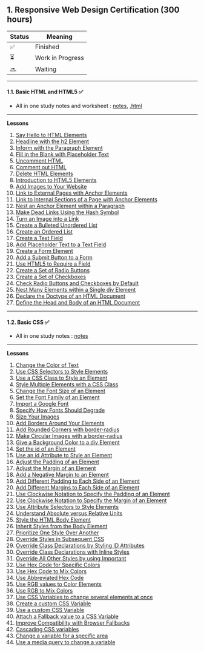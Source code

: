 ## 1. Responsive Web Design Certification (300 hours)

| Status | Meaning |
|--|--|
| ✅ | Finished |
| ⏳| Work in Progress |
| 🔜 | Waiting |
------------
#### 1.1. Basic HTML and HTML5 ✅

* All in one study notes and worksheet : [notes](https://github.com/hevalhazalkurt/Learn_Code_Study_Notes/blob/master/freeCodeCamp/Responsive_Web_Design_Certification_(300_hours)/01_Basic_HTML_and_HTML5.md), [.html](https://github.com/hevalhazalkurt/Learn_Code_Study_Notes/blob/master/freeCodeCamp/Responsive_Web_Design_Certification_(300_hours)/01_Basic_HTML_and_HTML5.html)
---------

**Lessons**
1. [Say Hello to HTML Elements](https://github.com/hevalhazalkurt/Learn_Code_Study_Notes/blob/master/freeCodeCamp/Responsive_Web_Design_Certification_(300_hours)/01_Basic_HTML_and_HTML5/1.%20Say%20Hello%20to%20HTML%20Elements.md)
2. [Headline with the h2 Element](https://github.com/hevalhazalkurt/Learn_Code_Study_Notes/blob/master/freeCodeCamp/Responsive_Web_Design_Certification_(300_hours)/01_Basic_HTML_and_HTML5/2.%20Headline%20with%20the%20h2%20Element.md)
3. [Inform with the Paragraph Element](https://github.com/hevalhazalkurt/Learn_Code_Study_Notes/blob/master/freeCodeCamp/Responsive_Web_Design_Certification_(300_hours)/01_Basic_HTML_and_HTML5/3.%20Inform%20with%20the%20Paragraph%20Element.md)
4. [Fill in the Blank with Placeholder Text](https://github.com/hevalhazalkurt/Learn_Code_Study_Notes/blob/master/freeCodeCamp/Responsive_Web_Design_Certification_(300_hours)/01_Basic_HTML_and_HTML5/4.%20Fill%20in%20the%20Blank%20with%20Placeholder%20Text.md)
5. [Uncomment HTML](https://github.com/hevalhazalkurt/Learn_Code_Study_Notes/blob/master/freeCodeCamp/Responsive_Web_Design_Certification_(300_hours)/01_Basic_HTML_and_HTML5/5.%20Uncomment%20HTML.md)
6. [Comment out HTML](https://github.com/hevalhazalkurt/Learn_Code_Study_Notes/blob/master/freeCodeCamp/Responsive_Web_Design_Certification_(300_hours)/01_Basic_HTML_and_HTML5/6.%20Comment%20out%20HTML.md)
7. [Delete HTML Elements](https://github.com/hevalhazalkurt/Learn_Code_Study_Notes/blob/master/freeCodeCamp/Responsive_Web_Design_Certification_(300_hours)/01_Basic_HTML_and_HTML5/7.%20Delete%20HTML%20Elements.md)
8. [Introduction to HTML5 Elements](https://github.com/hevalhazalkurt/Learn_Code_Study_Notes/blob/master/freeCodeCamp/Responsive_Web_Design_Certification_(300_hours)/01_Basic_HTML_and_HTML5/8.%20Introduction%20to%20HTML5%20Elements.md)
9. [Add Images to Your Website](https://github.com/hevalhazalkurt/Learn_Code_Study_Notes/blob/master/freeCodeCamp/Responsive_Web_Design_Certification_(300_hours)/01_Basic_HTML_and_HTML5/9.%20Add%20Images%20to%20Your%20Website.md)
10. [Link to External Pages with Anchor Elements](https://github.com/hevalhazalkurt/Learn_Code_Study_Notes/blob/master/freeCodeCamp/Responsive_Web_Design_Certification_(300_hours)/01_Basic_HTML_and_HTML5/10.%20Link%20to%20External%20Pages%20with%20Anchor%20Elements.md)
11. [Link to Internal Sections of a Page with Anchor Elements](https://github.com/hevalhazalkurt/Learn_Code_Study_Notes/blob/master/freeCodeCamp/Responsive_Web_Design_Certification_(300_hours)/01_Basic_HTML_and_HTML5/11.%20Link%20to%20Internal%20Sections%20of%20a%20Page%20with%20Anchor%20Elements.md)
12. [Nest an Anchor Element within a Paragraph](https://github.com/hevalhazalkurt/Learn_Code_Study_Notes/blob/master/freeCodeCamp/Responsive_Web_Design_Certification_(300_hours)/01_Basic_HTML_and_HTML5/12.%20Nest%20an%20Anchor%20Element%20within%20a%20Paragraph.md)
13. [Make Dead Links Using the Hash Symbol](https://github.com/hevalhazalkurt/Learn_Code_Study_Notes/blob/master/freeCodeCamp/Responsive_Web_Design_Certification_(300_hours)/01_Basic_HTML_and_HTML5/13.%20Make%20Dead%20Links%20Using%20the%20Hash%20Symbol.md)
14. [Turn an Image into a Link](https://github.com/hevalhazalkurt/Learn_Code_Study_Notes/blob/master/freeCodeCamp/Responsive_Web_Design_Certification_(300_hours)/01_Basic_HTML_and_HTML5/14.%20Turn%20an%20Image%20into%20a%20Link.md)
15. [Create a Bulleted Unordered List](https://github.com/hevalhazalkurt/Learn_Code_Study_Notes/blob/master/freeCodeCamp/Responsive_Web_Design_Certification_(300_hours)/01_Basic_HTML_and_HTML5/15.%20Create%20a%20Bulleted%20Unordered%20List.md)
16. [Create an Ordered List](https://github.com/hevalhazalkurt/Learn_Code_Study_Notes/blob/master/freeCodeCamp/Responsive_Web_Design_Certification_(300_hours)/01_Basic_HTML_and_HTML5/16.%20Create%20an%20Ordered%20List.md)
17. [Create a Text Field](https://github.com/hevalhazalkurt/Learn_Code_Study_Notes/blob/master/freeCodeCamp/Responsive_Web_Design_Certification_(300_hours)/01_Basic_HTML_and_HTML5/17.%20Create%20a%20Text%20Field.md)
18. [Add Placeholder Text to a Text Field](https://github.com/hevalhazalkurt/Learn_Code_Study_Notes/blob/master/freeCodeCamp/Responsive_Web_Design_Certification_(300_hours)/01_Basic_HTML_and_HTML5/18.%20Add%20Placeholder%20Text%20to%20a%20Text%20Field.md)
19. [Create a Form Element](https://github.com/hevalhazalkurt/Learn_Code_Study_Notes/blob/master/freeCodeCamp/Responsive_Web_Design_Certification_(300_hours)/01_Basic_HTML_and_HTML5/19.%20Create%20a%20Form%20Element.md)
20. [Add a Submit Button to a Form](https://github.com/hevalhazalkurt/Learn_Code_Study_Notes/blob/master/freeCodeCamp/Responsive_Web_Design_Certification_(300_hours)/01_Basic_HTML_and_HTML5/20.%20Add%20a%20Submit%20Button%20to%20a%20Form.md)
21. [Use HTML5 to Require a Field](https://github.com/hevalhazalkurt/Learn_Code_Study_Notes/blob/master/freeCodeCamp/Responsive_Web_Design_Certification_(300_hours)/01_Basic_HTML_and_HTML5/21.%20Use%20HTML5%20to%20Require%20a%20Field.md)
22. [Create a Set of Radio Buttons](https://github.com/hevalhazalkurt/Learn_Code_Study_Notes/blob/master/freeCodeCamp/Responsive_Web_Design_Certification_(300_hours)/01_Basic_HTML_and_HTML5/22.%20Create%20a%20Set%20of%20Radio%20Buttons.md)
23. [Create a Set of Checkboxes](https://github.com/hevalhazalkurt/Learn_Code_Study_Notes/blob/master/freeCodeCamp/Responsive_Web_Design_Certification_(300_hours)/01_Basic_HTML_and_HTML5/23.%20Create%20a%20Set%20of%20Checkboxes.md)
24. [Check Radio Buttons and Checkboxes by Default](https://github.com/hevalhazalkurt/Learn_Code_Study_Notes/blob/master/freeCodeCamp/Responsive_Web_Design_Certification_(300_hours)/01_Basic_HTML_and_HTML5/24.%20Check%20Radio%20Buttons%20and%20Checkboxes%20by%20Default.md)
25. [Nest Many Elements within a Single div Element](https://github.com/hevalhazalkurt/Learn_Code_Study_Notes/blob/master/freeCodeCamp/Responsive_Web_Design_Certification_(300_hours)/01_Basic_HTML_and_HTML5/25.%20Nest%20Many%20Elements%20within%20a%20Single%20div%20Element.md)
26. [Declare the Doctype of an HTML Document](https://github.com/hevalhazalkurt/Learn_Code_Study_Notes/blob/master/freeCodeCamp/Responsive_Web_Design_Certification_(300_hours)/01_Basic_HTML_and_HTML5/26.%20Declare%20the%20Doctype%20of%20an%20HTML%20Document.md)
27. [Define the Head and Body of an HTML Document](https://github.com/hevalhazalkurt/Learn_Code_Study_Notes/blob/master/freeCodeCamp/Responsive_Web_Design_Certification_(300_hours)/01_Basic_HTML_and_HTML5/27.%20Define%20the%20Head%20and%20Body%20of%20an%20HTML%20Document.md)

---------
#### 1.2. Basic CSS ✅

* All in one study notes : [notes](https://github.com/hevalhazalkurt/Learn_Code_Study_Notes/blob/master/freeCodeCamp/Responsive_Web_Design_Certification_(300_hours)/02_Basic_CSS.md)
---------

**Lessons**
1. [Change the Color of Text](https://github.com/hevalhazalkurt/Learn_Code_Study_Notes/blob/master/freeCodeCamp/Responsive_Web_Design_Certification_(300_hours)/02_Basic_CSS/1.%20Change%20the%20Color%20of%20Text.md)
2. [Use CSS Selectors to Style Elements](https://github.com/hevalhazalkurt/Learn_Code_Study_Notes/blob/master/freeCodeCamp/Responsive_Web_Design_Certification_(300_hours)/02_Basic_CSS/2.%20Use%20CSS%20Selectors%20to%20Style%20Elements.md)
3. [Use a CSS Class to Style an Element](https://github.com/hevalhazalkurt/Learn_Code_Study_Notes/blob/master/freeCodeCamp/Responsive_Web_Design_Certification_(300_hours)/02_Basic_CSS/3.%20Use%20a%20CSS%20Class%20to%20Style%20an%20Element.md)
4. [Style Multiple Elements with a CSS Class](https://github.com/hevalhazalkurt/Learn_Code_Study_Notes/blob/master/freeCodeCamp/Responsive_Web_Design_Certification_(300_hours)/02_Basic_CSS/4.%20Style%20Multiple%20Elements%20with%20a%20CSS%20Class.md)
5. [Change the Font Size of an Element](https://github.com/hevalhazalkurt/Learn_Code_Study_Notes/blob/master/freeCodeCamp/Responsive_Web_Design_Certification_(300_hours)/02_Basic_CSS/5.%20Change%20the%20Font%20Size%20of%20an%20Element.md)
6. [Set the Font Family of an Element](https://github.com/hevalhazalkurt/Learn_Code_Study_Notes/blob/master/freeCodeCamp/Responsive_Web_Design_Certification_(300_hours)/02_Basic_CSS/6.%20Set%20the%20Font%20Family%20of%20an%20Element.md)
7. [Import a Google Font](https://github.com/hevalhazalkurt/Learn_Code_Study_Notes/blob/master/freeCodeCamp/Responsive_Web_Design_Certification_(300_hours)/02_Basic_CSS/7.%20Import%20a%20Google%20Font.md)
8. [Specify How Fonts Should Degrade](https://github.com/hevalhazalkurt/Learn_Code_Study_Notes/blob/master/freeCodeCamp/Responsive_Web_Design_Certification_(300_hours)/02_Basic_CSS/8.%20Specify%20How%20Fonts%20Should%20Degrade.md)
9. [Size Your Images](https://github.com/hevalhazalkurt/Learn_Code_Study_Notes/blob/master/freeCodeCamp/Responsive_Web_Design_Certification_(300_hours)/02_Basic_CSS/9.%20Size%20Your%20Images.md)
10. [Add Borders Around Your Elements](https://github.com/hevalhazalkurt/Learn_Code_Study_Notes/blob/master/freeCodeCamp/Responsive_Web_Design_Certification_(300_hours)/02_Basic_CSS/10.%20Add%20Borders%20Around%20Your%20Elements.md)
11. [Add Rounded Corners with border-radius](https://github.com/hevalhazalkurt/Learn_Code_Study_Notes/blob/master/freeCodeCamp/Responsive_Web_Design_Certification_(300_hours)/02_Basic_CSS/11.%20Add%20Rounded%20Corners%20with%20border-radius.md)
12. [Make Circular Images with a border-radius](https://github.com/hevalhazalkurt/Learn_Code_Study_Notes/blob/master/freeCodeCamp/Responsive_Web_Design_Certification_(300_hours)/02_Basic_CSS/12.%20Make%20Circular%20Images%20with%20a%20border-radius.md)
13. [Give a Background Color to a div Element](https://github.com/hevalhazalkurt/Learn_Code_Study_Notes/blob/master/freeCodeCamp/Responsive_Web_Design_Certification_(300_hours)/02_Basic_CSS/13.%20Give%20a%20Background%20Color%20to%20a%20div%20Element.md)
14. [Set the id of an Element](https://github.com/hevalhazalkurt/Learn_Code_Study_Notes/blob/master/freeCodeCamp/Responsive_Web_Design_Certification_(300_hours)/02_Basic_CSS/14.%20Set%20the%20id%20of%20an%20Element.md)
15. [Use an id Attribute to Style an Element](https://github.com/hevalhazalkurt/Learn_Code_Study_Notes/blob/master/freeCodeCamp/Responsive_Web_Design_Certification_(300_hours)/02_Basic_CSS/15.%20Use%20an%20id%20Attribute%20to%20Style%20an%20Element.md)
16. [Adjust the Padding of an Element](https://github.com/hevalhazalkurt/Learn_Code_Study_Notes/blob/master/freeCodeCamp/Responsive_Web_Design_Certification_(300_hours)/02_Basic_CSS/16.%20Adjust%20the%20Padding%20of%20an%20Element.md)
17. [Adjust the Margin of an Element](https://github.com/hevalhazalkurt/Learn_Code_Study_Notes/blob/master/freeCodeCamp/Responsive_Web_Design_Certification_(300_hours)/02_Basic_CSS/17.%20Adjust%20the%20Margin%20of%20an%20Element.md)
18. [Add a Negative Margin to an Element](https://github.com/hevalhazalkurt/Learn_Code_Study_Notes/blob/master/freeCodeCamp/Responsive_Web_Design_Certification_(300_hours)/02_Basic_CSS/18.%20Add%20a%20Negative%20Margin%20to%20an%20Element.md)
19. [Add Different Padding to Each Side of an Element](https://github.com/hevalhazalkurt/Learn_Code_Study_Notes/blob/master/freeCodeCamp/Responsive_Web_Design_Certification_(300_hours)/02_Basic_CSS/19.%20Add%20Different%20Padding%20to%20Each%20Side%20of%20an%20Element.md)
20. [Add Different Margins to Each Side of an Element](https://github.com/hevalhazalkurt/Learn_Code_Study_Notes/blob/master/freeCodeCamp/Responsive_Web_Design_Certification_(300_hours)/02_Basic_CSS/20.%20Add%20Different%20Margins%20to%20Each%20Side%20of%20an%20Element.md)
21. [Use Clockwise Notation to Specify the Padding of an Element](https://github.com/hevalhazalkurt/Learn_Code_Study_Notes/blob/master/freeCodeCamp/Responsive_Web_Design_Certification_(300_hours)/02_Basic_CSS/21.%20Use%20Clockwise%20Notation%20to%20Specify%20the%20Padding%20of%20an%20Element.md)
22. [Use Clockwise Notation to Specify the Margin of an Element](https://github.com/hevalhazalkurt/Learn_Code_Study_Notes/blob/master/freeCodeCamp/Responsive_Web_Design_Certification_(300_hours)/02_Basic_CSS/22.%20Use%20Clockwise%20Notation%20to%20Specify%20the%20Margin%20of%20an%20Element.md)
23. [Use Attribute Selectors to Style Elements](https://github.com/hevalhazalkurt/Learn_Code_Study_Notes/blob/master/freeCodeCamp/Responsive_Web_Design_Certification_(300_hours)/02_Basic_CSS/23.%20Use%20Attribute%20Selectors%20to%20Style%20Elements.md)
24. [Understand Absolute versus Relative Units](https://github.com/hevalhazalkurt/Learn_Code_Study_Notes/blob/master/freeCodeCamp/Responsive_Web_Design_Certification_(300_hours)/02_Basic_CSS/24.%20Understand%20Absolute%20versus%20Relative%20Units.md)
25. [Style the HTML Body Element](https://github.com/hevalhazalkurt/Learn_Code_Study_Notes/blob/master/freeCodeCamp/Responsive_Web_Design_Certification_(300_hours)/02_Basic_CSS/25.%20Style%20the%20HTML%20Body%20Element.md)
26. [Inherit Styles from the Body Element](https://github.com/hevalhazalkurt/Learn_Code_Study_Notes/blob/master/freeCodeCamp/Responsive_Web_Design_Certification_(300_hours)/02_Basic_CSS/26.%20Inherit%20Styles%20from%20the%20Body%20Element.md)
27. [Prioritize One Style Over Another](https://github.com/hevalhazalkurt/Learn_Code_Study_Notes/blob/master/freeCodeCamp/Responsive_Web_Design_Certification_(300_hours)/02_Basic_CSS/27.%20Prioritize%20One%20Style%20Over%20Another.md)
28. [Override Styles in Subsequent CSS](https://github.com/hevalhazalkurt/Learn_Code_Study_Notes/blob/master/freeCodeCamp/Responsive_Web_Design_Certification_(300_hours)/02_Basic_CSS/28.%20Override%20Styles%20in%20Subsequent%20CSS.md)
29. [Override Class Declarations by Styling ID Attributes](https://github.com/hevalhazalkurt/Learn_Code_Study_Notes/blob/master/freeCodeCamp/Responsive_Web_Design_Certification_(300_hours)/02_Basic_CSS/29.%20Override%20Class%20Declarations%20by%20Styling%20ID%20Attributes.md)
30. [Override Class Declarations with Inline Styles](https://github.com/hevalhazalkurt/Learn_Code_Study_Notes/blob/master/freeCodeCamp/Responsive_Web_Design_Certification_(300_hours)/02_Basic_CSS/30.%20Override%20Class%20Declarations%20with%20Inline%20Styles.md)
31. [Override All Other Styles by using Important](https://github.com/hevalhazalkurt/Learn_Code_Study_Notes/blob/master/freeCodeCamp/Responsive_Web_Design_Certification_(300_hours)/02_Basic_CSS/31.%20Override%20All%20Other%20Styles%20by%20using%20Important.md)
32. [Use Hex Code for Specific Colors](https://github.com/hevalhazalkurt/Learn_Code_Study_Notes/blob/master/freeCodeCamp/Responsive_Web_Design_Certification_(300_hours)/02_Basic_CSS/32.%20Use%20Hex%20Code%20for%20Specific%20Colors.md)
33. [Use Hex Code to Mix Colors](https://github.com/hevalhazalkurt/Learn_Code_Study_Notes/blob/master/freeCodeCamp/Responsive_Web_Design_Certification_(300_hours)/02_Basic_CSS/33.%20Use%20Hex%20Code%20to%20Mix%20Colors.md)
34. [Use Abbreviated Hex Code](https://github.com/hevalhazalkurt/Learn_Code_Study_Notes/blob/master/freeCodeCamp/Responsive_Web_Design_Certification_(300_hours)/02_Basic_CSS/34.%20Use%20Abbreviated%20Hex%20Code.md)
35. [Use RGB values to Color Elements](https://github.com/hevalhazalkurt/Learn_Code_Study_Notes/blob/master/freeCodeCamp/Responsive_Web_Design_Certification_(300_hours)/02_Basic_CSS/35.%20Use%20RGB%20values%20to%20Color%20Elements.md)
36. [Use RGB to Mix Colors](https://github.com/hevalhazalkurt/Learn_Code_Study_Notes/blob/master/freeCodeCamp/Responsive_Web_Design_Certification_(300_hours)/02_Basic_CSS/36.%20Use%20RGB%20to%20Mix%20Colors.md)
37. [Use CSS Variables to change several elements at once](https://github.com/hevalhazalkurt/Learn_Code_Study_Notes/blob/master/freeCodeCamp/Responsive_Web_Design_Certification_(300_hours)/02_Basic_CSS/37.%20Use%20CSS%20Variables%20to%20change%20several%20elements%20at%20once.md)
38. [Create a custom CSS Variable](https://github.com/hevalhazalkurt/Learn_Code_Study_Notes/blob/master/freeCodeCamp/Responsive_Web_Design_Certification_(300_hours)/02_Basic_CSS/38.%20Create%20a%20custom%20CSS%20Variable.md)
39. [Use a custom CSS Variable](https://github.com/hevalhazalkurt/Learn_Code_Study_Notes/blob/master/freeCodeCamp/Responsive_Web_Design_Certification_(300_hours)/02_Basic_CSS/39.%20Use%20a%20custom%20CSS%20Variable.md)
40. [Attach a Fallback value to a CSS Variable](https://github.com/hevalhazalkurt/Learn_Code_Study_Notes/blob/master/freeCodeCamp/Responsive_Web_Design_Certification_(300_hours)/02_Basic_CSS/40.%20Attach%20a%20Fallback%20value%20to%20a%20CSS%20Variable.md)
41. [Improve Compatibility with Browser Fallbacks](https://github.com/hevalhazalkurt/Learn_Code_Study_Notes/blob/master/freeCodeCamp/Responsive_Web_Design_Certification_(300_hours)/02_Basic_CSS/41.%20Improve%20Compatibility%20with%20Browser%20Fallbacks.md)
42. [Cascading CSS variables](https://github.com/hevalhazalkurt/Learn_Code_Study_Notes/blob/master/freeCodeCamp/Responsive_Web_Design_Certification_(300_hours)/02_Basic_CSS/42.%20Cascading%20CSS%20variables.md)
43. [Change a variable for a specific area](https://github.com/hevalhazalkurt/Learn_Code_Study_Notes/blob/master/freeCodeCamp/Responsive_Web_Design_Certification_(300_hours)/02_Basic_CSS/43.%20Change%20a%20variable%20for%20a%20specific%20area.md)
44. [Use a media query to change a variable](https://github.com/hevalhazalkurt/Learn_Code_Study_Notes/blob/master/freeCodeCamp/Responsive_Web_Design_Certification_(300_hours)/02_Basic_CSS/44.%20Use%20a%20media%20query%20to%20change%20a%20variable.md)
